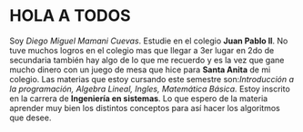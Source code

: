 # HOLA A TODOS
Soy *Diego Miguel Mamani Cuevas*.
Estudie en el colegio **Juan Pablo ll**.
No tuve muchos logros en el colegio mas que llegar a 3er lugar en 2do de secundaria también hay algo de lo que me recuerdo y es la vez que gane mucho dinero con un juego de mesa que hice para **Santa Anita** de mi colegio.
Las materias que estoy cursando este semestre son:*Introducción a la programación, Algebra Lineal, Ingles, Matemática Básica.*
Estoy inscrito en la carrera de **Ingeniería en sistemas**.
Lo que espero de la materia aprender muy bien los distintos conceptos para así hacer los algoritmos que desee.
